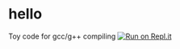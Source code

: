 # hello
Toy code for gcc/g++ compiling
[![Run on Repl.it](https://repl.it/badge/github/jakescreen/cpeg476intro)](https://repl.it/github/jakescreen/cpeg476intro)